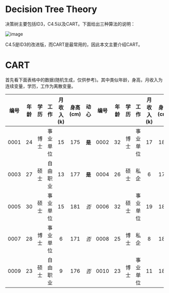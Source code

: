 # Decision Tree Theory

决策树主要包括ID3，C4.5以及CART。下面给出三种算法的说明：

![image](https://github.com/Anfany/Machine-Learning-for-Beginner-by-Python3/blob/master/Decision%20Tree/3.png)

C4.5是ID3的改进版，而CART是最常用的，因此本文主要介绍CART。

# CART

首先看下面表格中的数据(随机生成，仅供参考)。其中类似年龄，身高，月收入为连续变量，学历，工作为离散变量。

|编号|年龄|学历|工作|月收入(k)|身高(cm)|动心|编号|年龄|学历|工作|月收入(k)|身高(cm)|动心|
|:---:|:---:|:---:|:---:|:---:|:---:|:---:|:---:|:---:|:---:|:---:|:---:|:---:|:---:|
|0001|24|博士|事业单位|15|175|**是**|0002|32|博士|事业单位|17|184|*否*|
|0003|27|硕士|自由职业|13|177|**是**|0004|26|硕士|私企|6|171|**是**|
|0005|30|硕士|事业单位|15|181|*否*|0006|32|硕士|事业单位|19|185|**是**|
|0007|28|博士|事业单位|6|171|*否*|0008|25|博士|私企|8|183|*否*|
|0009|23|硕士|自由职业|9|176|*否*|0010|23|博士|事业单位|11|180|*否*|

